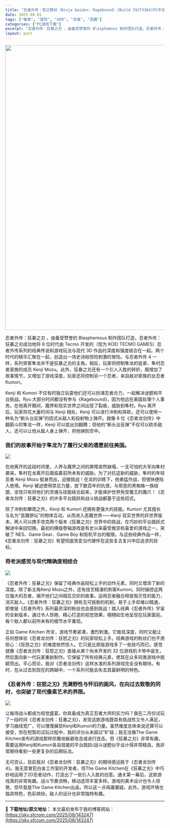 ```yaml
---
title: "忍者外传：怒之羁绊（Ninja Gaiden: Ragebound）|Build 19273264|PC中文"
date: 2025-08-01
tags: ["像素", "冒险", "动作", "忍者", "恶魔"]
categories: ["PC游戏下载"]
excerpt: "忍者外传：狂暴之刃 ，由备受赞誉的 Blasphemous 制作团队打造，忍者外传：狂暴之刃成功地将 8 位时代由 Tecmo 开发的（现为 KOEI TECMO GAMES）忍者外传系列的经典传说和游戏玩法与现代 3D 作品的深度和强度结合在一起。两个时代的精华汇聚在一起，创造出一场史诗般惊险刺激&hellip;"
layout: post
---
```


<img class="aligncenter size-full wp-image-143248" src="https://sky.sfcrom.com/wp-content/uploads/2025/08/2025080109080057.webp" alt="" width="600" height="900" />

忍者外传：狂暴之刃 ，由备受赞誉的 Blasphemous 制作团队打造，忍者外传：狂暴之刃成功地将 8 位时代由 Tecmo 开发的（现为 KOEI TECMO GAMES）忍者外传系列的经典传说和游戏玩法与现代 3D 作品的深度和强度结合在一起。两个时代的精华汇聚在一起，创造出一场史诗般惊险刺激的冒险。与忍者外传 4 一样，系列常客隼龙并不是狂暴之刃的主角。相反，玩家将控制隼龙的徒弟、隼村忍者家族的成员 Kenji Mozu。此外，狂暴之刃还有一个引人入胜的转折，既增加了故事情节，又增加了游戏深度，玩家还将控制另一个忍者，来自敌对家族的女忍者 Kumori。

Kenji 和 Kumori 不仅有时独立玩耍他们还可以扮演忍者合力，一起解决谜题和平台挑战。Ryu 大部分时间都没有参与《Ragebound》，因为他远在美国处理个人事务。在他离开期间，魔界和现实世界之间出现了裂痕，威胁到隼村。Ryu 离开后，玩家将花大量时间与 Kenji 相处，Kenji 可以进行冲刺和挥砍，还可以使用一种名为“断头台反弹”的招式从敌人和投射物上弹开。就像 8 位《忍者龙剑传》中翻筋斗的隼龙一样，Kenji 可以拔出剑翻腾；但他的“断头台反弹”不仅可以砍杀敌人，还可以让他从敌人身上弹开，将他弹到空中。
<h3>我们的故事开始于隼龙为了履行父亲的遗愿前往美国。</h3>
<img src="https://img-eshop.cdn.nintendo.net/i/5b282bc656bd09f099a5743347d73290660523c947fd4e3e15821a60f38a8ad0.jpg?w=1000" />

在他离开的这段时间里，人界与魔界之间的屏障突然崩塌，一支可怕的大军向隼村袭来。隼村在龙离开后面临着前所未有的威胁。为了对抗这新的威胁，隼村的年轻忍者 Kenji Mozu 挺身而出，迎接挑战！在龙的训练下，他勇猛作战，但很快便陷入绝境。Kenji 被迫使用禁忌力量，放下数百年的仇恨，与邪恶的黑蜘蛛一族结盟，坚信只有将他们的灵魂与技能结合起来，才能保护世界免受魔王的魔爪！《忍者龙剑传：狂暴之刃》的许多平台跳跃和战斗挑战都基于这些招式。

除了冲刺和攀爬之外，Kenji 和 Kumori 还拥有更强大的技能。Kumori 尤其擅长与名为“恶魔祭坛”的物体互动，从而进入恶魔世界——Kenji 现实世界的异世界版本。两人可以携手攻克两个版本《狂暴之刃》世界中的挑战，在巧妙的平台跳跃式解谜中来回切换。最初的横版卷轴游戏是有史以来最受推崇和喜爱的游戏之一，突破了 NES、Game Gear、Game Boy 和街机平台的极限。与这些经典作品一样，《忍者龙剑传：狂暴之刃》有望彻底改变当代硬件在这些复古复兴中应追求的目标。
<h3>将老派感觉与现代精确度相结合</h3>
<img src="https://img-eshop.cdn.nintendo.net/i/b083e7af3d928d64464d857ca8ff9581db9ec9f1c7cc5ff36ea70afcd6cedbec.jpg?w=1000" />

《忍者外传：狂暴之刃》保留了经典作品轻松上手的动作元素，同时又增添了新的深度。除了新主角Kenji Mozu之外，还有技艺精湛的刺客Kumori。同时操控这两位强大的忍者，揭开他们之间相互交织的故事。运用忍者融合释放毁灭性的能力，消灭敌人。《忍者外传：狂暴之刃》拥有无可挑剔的机制，易于上手却难以精通，即使是《忍者外传》系列最资深的粉丝也会感到挑战！踏入经典《忍者外传》宇宙的全新版本，通过令人惊艳、精心打造的视觉效果，栩栩如生地呈现在玩家面前。每个敌人都以前所未有的细节水平重现。

正如 Game Kitchen 所言，游戏节奏紧凑，激烈刺激。它极具深度，同时又能让任何想体验《忍者龙剑传：狂怒之刃》的玩家轻松上手。经典游戏的粉丝们也不用担心：《狂怒之刃》的难度依然惊人。它只是比原版游戏多了一些技巧而已。感觉就像《忍者龙剑传：狂怒之刃》直接从某个尚未开发的 32 位游戏机卡带中诞生，然后面向新一代玩家重新制作。它保留了所有经典元素，使其在众多同类游戏中脱颖而出。平心而论，我对《忍者龙剑传》这样水准的系列游戏完全没有期待。有时，在从过去到现在的跨越中，一个系列可能会失去其最鲜明的特色。
<h3>《忍者外传：狂怒之刃》充满野性与怀旧的画风，在向过去致敬的同时，也突破了现代像素艺术的界限。</h3>
<img src="https://img-eshop.cdn.nintendo.net/i/7c4d5f2792903f1a55849fc8cd0717cebc94cb6a3573a1c2f9b755d8f530f15c.jpg?w=1000" />

让每场战斗都成为视觉盛宴。你具备成为真正忍者大师的实力吗？我在二月份试玩了一段时间《忍者龙剑传：狂暴之刃》，发现这款游戏既具有挑战性又令人满足，学习曲线宽广，可以慢慢展现Kenji和Kumori的力量。虽然难度总体来说还算可以接受，但在短暂的试玩过程中，我的评分从未超过“B”级；我无法像The Game Kitchen发布的游戏那样优雅地躲避攻击或进行连击。但《狂暴之刃》非常有趣，需要运用Kenji和Kumori各自技能的平台跳跃/战斗谜题似乎设计得非常精良。我非常期待看到一些更复杂的后期玩法。

无可否认，目前我对《忍者龙剑传：狂暴之刃》的期待感远胜于《忍者龙剑传4》。我无意冒犯白金工作室的开发者，但The Game Kitchen在《狂暴之刃》中巧妙地运用了2D忍者动作，打造出了一些引人入胜的创意。通关第一幕后，这款游戏真的非常有趣。战斗节奏流畅，移动选项丰富多样。游戏的美术设计也令人惊艳，但毕竟是The Game Kitchen出品，所以这一点毋庸置疑。此外，游戏环境也独具特色，色彩缤纷。敌人的设计也非常独特有趣。

---
📖 **下载地址/原文地址：** 本文最初发布于我的博客网站：[https://sky.sfcrom.com/2025/08/143247](https://sky.sfcrom.com/2025/08/143247)
